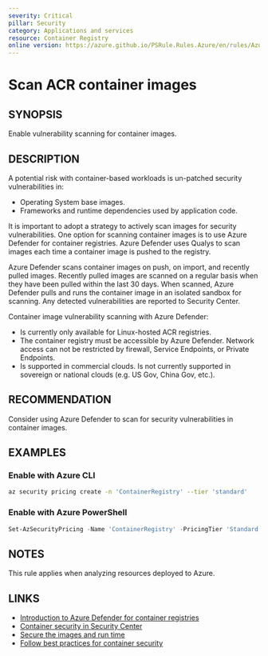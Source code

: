 ```yaml
---
severity: Critical
pillar: Security
category: Applications and services
resource: Container Registry
online version: https://azure.github.io/PSRule.Rules.Azure/en/rules/Azure.ACR.ContainerScan/
---
```


# Scan ACR container images

## SYNOPSIS

Enable vulnerability scanning for container images.

## DESCRIPTION

A potential risk with container-based workloads is un-patched security vulnerabilities in:

- Operating System base images.
- Frameworks and runtime dependencies used by application code.

It is important to adopt a strategy to actively scan images for security vulnerabilities.
One option for scanning container images is to use Azure Defender for container registries.
Azure Defender uses Qualys to scan images each time a container image is pushed to the registry.

Azure Defender scans container images on push, on import, and recently pulled images.
Recently pulled images are scanned on a regular basis when they have been pulled within the last 30 days.
When scanned, Azure Defender pulls and runs the container image in an isolated sandbox for scanning.
Any detected vulnerabilities are reported to Security Center.

Container image vulnerability scanning with Azure Defender:

- Is currently only available for Linux-hosted ACR registries.
- The container registry must be accessible by Azure Defender.
Network access can not be restricted by firewall, Service Endpoints, or Private Endpoints.
- Is supported in commercial clouds.
Is not currently supported in sovereign or national clouds (e.g. US Gov, China Gov, etc.).

## RECOMMENDATION

Consider using Azure Defender to scan for security vulnerabilities in container images.

## EXAMPLES

### Enable with Azure CLI

```bash
az security pricing create -n 'ContainerRegistry' --tier 'standard'
```

### Enable with Azure PowerShell

```powershell
Set-AzSecurityPricing -Name 'ContainerRegistry' -PricingTier 'Standard'
```

## NOTES

This rule applies when analyzing resources deployed to Azure.

## LINKS

- [Introduction to Azure Defender for container registries](https://docs.microsoft.com/azure/security-center/defender-for-container-registries-introduction)
- [Container security in Security Center](https://docs.microsoft.com/azure/security-center/container-security)
- [Secure the images and run time](https://docs.microsoft.com/azure/aks/operator-best-practices-container-image-management#secure-the-images-and-run-time)
- [Follow best practices for container security](https://docs.microsoft.com/azure/architecture/framework/security/applications-services#follow-best-practices-for-container-security)
